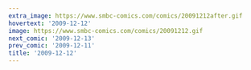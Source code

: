 ```yaml
---
extra_image: https://www.smbc-comics.com/comics/20091212after.gif
hovertext: '2009-12-12'
image: https://www.smbc-comics.com/comics/20091212.gif
next_comic: '2009-12-13'
prev_comic: '2009-12-11'
title: '2009-12-12'
---
```


